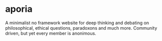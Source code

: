 # aporia
A minimalist no framework website for deep thinking and debating on philosophical, ethical questions, paradoxons and much more.  Community driven, but yet every member is anonimous.

